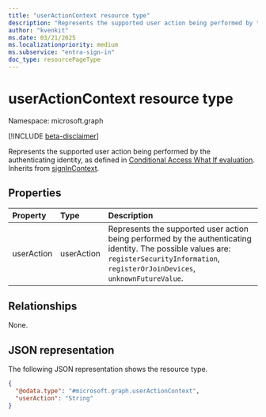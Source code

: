 ```yaml
---
title: "userActionContext resource type"
description: "Represents the supported user action being performed by the authenticating identity"
author: "kvenkit"
ms.date: 03/21/2025
ms.localizationpriority: medium
ms.subservice: "entra-sign-in"
doc_type: resourcePageType
---
```


# userActionContext resource type

Namespace: microsoft.graph

[!INCLUDE [beta-disclaimer](../../includes/beta-disclaimer.md)]

Represents the supported user action being performed by the authenticating identity, as defined in [Conditional Access What If evaluation](../api/conditionalaccessroot-evaluate.md). Inherits from [signInContext](../resources/signincontext.md).


## Properties
|Property|Type|Description|
|:---|:---|:---|
|userAction|userAction|Represents the supported user action being performed by the authenticating identity. The possible values are: `registerSecurityInformation`, `registerOrJoinDevices`, `unknownFutureValue`.|

## Relationships
None.

## JSON representation
The following JSON representation shows the resource type.
<!-- {
  "blockType": "resource",
  "@odata.type": "microsoft.graph.userActionContext"
}
-->
``` json
{
  "@odata.type": "#microsoft.graph.userActionContext",
  "userAction": "String"
}
```

